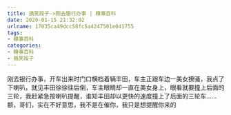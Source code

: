 ```yaml
---
title: 搞笑段子->刚去银行办事 | 糗事百科
date: 2020-01-15 21:32:02
urlname: 17035ca49dcc58fc5a4247501e041755
tags: 
- 糗事百科
categories:
- 糗事百科
- 搞笑段子
---
```

刚去银行办事，开车出来时门口横档着辆丰田，车主正跟车边一美女撩骚，我点了下喇叭，就见丰田徐徐往后倒，车主眼睛却一直在美女身上，眼看就要撞上后面的三轮，我赶紧急按喇叭提醒，谁知丰田却以更快的速度撞上了后面的三轮车……额，哥们，实在不好意思，我不是在催你，我只是想提醒你来的


